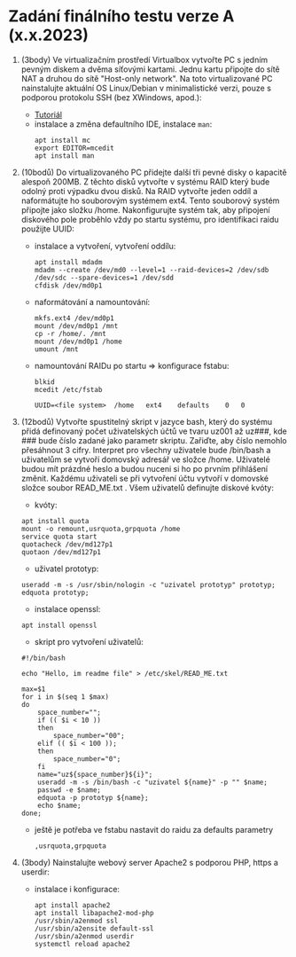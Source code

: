 # Zadání finálního testu verze A (x.x.2023)

1. (3body) Ve virtualizačním prostředí Virtualbox vytvořte PC s jedním pevným diskem a dvěma síťovými kartami. Jednu kartu připojte do sítě NAT a druhou do sítě "Host-only network". Na toto virtualizované PC nainstalujte aktuální OS Linux/Debian v minimalistické verzi, pouze s podporou protokolu SSH (bez XWindows, apod.):
    - [Tutoriál](http://seidl.cs.vsb.cz/wiki2/index.php/SOS)
    - instalace a změna defaultního IDE, instalace ```man```:
        ```console
        apt install mc
        export EDITOR=mcedit
        apt install man
        ```
        
3. (10bodů) Do virtualizovaného PC přidejte další tři pevné disky o kapacitě alespoň 200MB. Z těchto disků vytvořte v systému RAID který bude odolný proti výpadku dvou disků. Na RAID vytvořte jeden oddíl a naformátujte ho souborovým systémem ext4. Tento souborový systém připojte jako složku /home. Nakonfigurujte systém tak, aby připojení diskového pole proběhlo vždy po startu systému, pro identifikaci raidu použijte UUID:
    - instalace a vytvoření, vytvoření oddílu:
        ```console        
        apt install mdadm
        mdadm --create /dev/md0 --level=1 --raid-devices=2 /dev/sdb /dev/sdc --spare-devices=1 /dev/sdd
        cfdisk /dev/md0p1
        ```
   - naformátování a namountování:     
        ```console        
        mkfs.ext4 /dev/md0p1
        mount /dev/md0p1 /mnt
        cp -r /home/. /mnt        
        mount /dev/md0p1 /home
        umount /mnt        
        ```
        
   - namountování RAIDu po startu => konfigurace fstabu:
        ```console
        blkid
        mcedit /etc/fstab
        ```
        ```        
        UUID=<file system>  /home   ext4    defaults    0   0 
        ```
        
4. (12bodů) Vytvořte spustitelný skript v jazyce bash, který do systému přidá definovaný počet uživatelských účtů ve tvaru uz001 až uz###, kde ### bude číslo zadané jako parametr skriptu. Zařiďte, aby číslo nemohlo přesáhnout 3 cifry. Interpret pro všechny uživatele bude /bin/bash a uživatelům se vytvoří domovský adresář ve složce /home. Uživatelé budou mít prázdné heslo a budou nuceni si ho po prvním přihlášení změnit. Každému uživateli se při vytvoření účtu vytvoří v domovské složce soubor READ_ME.txt . Všem uživatelů definujte diskové kvóty:
    - kvóty:
    ```console
    apt install quota
    mount -o remount,usrquota,grpquota /home
    service quota start
    quotacheck /dev/md127p1
    quotaon /dev/md127p1
    ```
    - uživatel prototyp:
    ```console
    useradd -m -s /usr/sbin/nologin -c "uzivatel prototyp" prototyp;
    edquota prototyp;
    ```
    
    - instalace openssl:
     ```console
    apt install openssl
    ```
    
    - skript pro vytvoření uživatelů:
    ```console
    #!/bin/bash
    
    echo "Hello, im readme file" > /etc/skel/READ_ME.txt
    
    max=$1
    for i in $(seq 1 $max)
    do
        space_number="";
        if (( $i < 10 ))
        then
            space_number="00";
        elif (( $i < 100 ));
        then
            space_number="0";
        fi
        name="uz${space_number}${i}";
        useradd -m -s /bin/bash -c "uzivatel ${name}" -p "" $name;
        passwd -e $name;
        edquota -p prototyp ${name};
        echo $name;
    done;
    ```
    - ještě je potřeba ve fstabu nastavit do raidu za defaults parametry
        ```console
        ,usrquota,grpquota
        ```
         



       
        
6. (3body) Nainstalujte webový server Apache2 s podporou PHP, https a userdir:
    - instalace i konfigurace:
        ```console
        apt install apache2
        apt install libapache2-mod-php
        /usr/sbin/a2enmod ssl
        /usr/sbin/a2ensite default-ssl
        /usr/sbin/a2enmod userdir
        systemctl reload apache2
        ```
